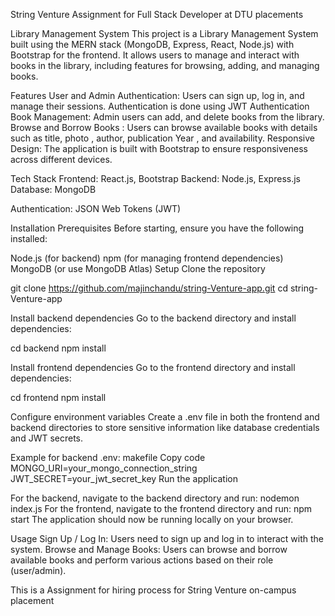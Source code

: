 String Venture Assignment for Full Stack Developer at DTU placements 

Library Management System
This project is a Library Management System built using the MERN stack (MongoDB, Express, React, Node.js) with Bootstrap for the frontend. It allows users to manage and interact with books in the library, including features for browsing, adding, and managing books.

Features
  User and Admin Authentication: Users can sign up, log in, and manage their sessions.
    Authentication is done using JWT Authentication
  Book Management: Admin users can add,  and delete books from the library.
  Browse and Borrow Books : Users can browse available books with details such as title, photo , author, publication Year , and availability.
  Responsive Design: The application is built with Bootstrap to ensure responsiveness across different devices.
  
Tech Stack
  Frontend: React.js, Bootstrap
  Backend: Node.js, Express.js
  Database: MongoDB
  
Authentication: JSON Web Tokens (JWT)

Installation
  Prerequisites
  Before starting, ensure you have the following installed:
  
  Node.js (for backend)
  npm (for managing frontend dependencies)
  MongoDB (or use MongoDB Atlas)
Setup
  Clone the repository


  git clone https://github.com/majinchandu/string-Venture-app.git
  cd string-Venture-app

Install backend dependencies
  Go to the backend directory and install dependencies:
  
  cd backend
  npm install

Install frontend dependencies
  Go to the frontend directory and install dependencies:


cd frontend
  npm install

Configure environment variables
  Create a .env file in both the frontend and backend directories to store sensitive information like database credentials and JWT secrets.

Example for backend .env:
makefile
Copy code
MONGO_URI=your_mongo_connection_string
JWT_SECRET=your_jwt_secret_key
Run the application

For the backend, navigate to the backend directory and run:
  nodemon index.js
For the frontend, navigate to the frontend directory and run:
  npm start
The application should now be running locally on your browser.

Usage
Sign Up / Log In: Users need to sign up and log in to interact with the system.
Browse and Manage Books: Users can browse and borrow  available books and perform various actions based on their role (user/admin).

This is a Assignment for hiring process for String Venture on-campus placement 
